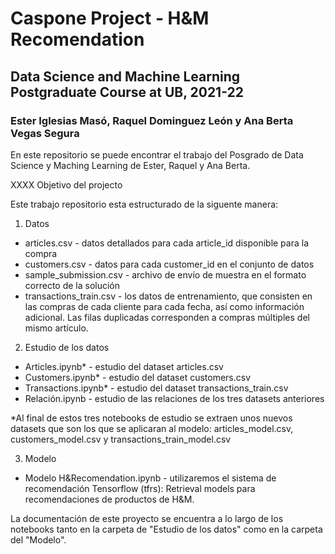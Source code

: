 # Caspone Project - H&M Recomendation
## Data Science and Machine Learning Postgraduate Course at UB, 2021-22
### Ester Iglesias Masó, Raquel Dominguez León y Ana Berta Vegas Segura

En este repositorio se puede encontrar el trabajo del Posgrado de Data Science y Maching Learning de Ester, Raquel y Ana Berta.

XXXX Objetivo del projecto

Este trabajo repositorio esta estructurado de la siguente manera:
1. Datos
  - articles.csv - datos detallados para cada article_id disponible para la compra
  - customers.csv - datos para cada customer_id en el conjunto de datos
  - sample_submission.csv - archivo de envío de muestra en el formato correcto de la solución
  - transactions_train.csv - los datos de entrenamiento, que consisten en las compras de cada cliente para cada fecha, así como información adicional. Las filas duplicadas corresponden a compras múltiples del mismo artículo.
2. Estudio de los datos
  - Articles.ipynb* - estudio del dataset articles.csv
  - Customers.ipynb* - estudio del dataset customers.csv
  - Transactions.ipynb* - estudio del dataset transactions_train.csv 
  - Relación.ipynb - estudio de las relaciones de los tres datasets anteriores
 
 *Al final de estos tres notebooks de estudio se extraen unos nuevos datasets que son los que se aplicaran al modelo: articles_model.csv, customers_model.csv y transactions_train_model.csv
 
3. Modelo
  - Modelo H&Recomendation.ipynb - utilizaremos el sistema de recomendación Tensorflow (tfrs): Retrieval models para recomendaciones de productos de H&M.

La documentación de este proyecto se encuentra a lo largo de los notebooks tanto en la carpeta de "Estudio de los datos" como en la carpeta del "Modelo". 

